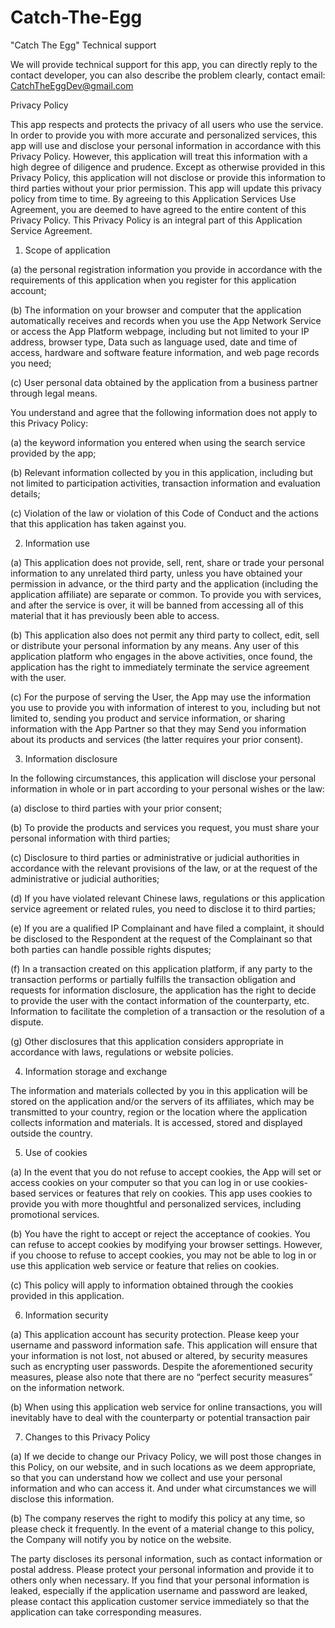 # Catch-The-Egg

"Catch The Egg" Technical support

We will provide technical support for this app, you can directly reply to the contact developer, you can also describe the problem clearly, contact email: CatchTheEggDev@gmail.com



Privacy Policy

This app respects and protects the privacy of all users who use the service. In order to provide you with more accurate and personalized services, this app will use and disclose your personal information in accordance with this Privacy Policy. However, this application will treat this information with a high degree of diligence and prudence. Except as otherwise provided in this Privacy Policy, this application will not disclose or provide this information to third parties without your prior permission. This app will update this privacy policy from time to time. By agreeing to this Application Services Use Agreement, you are deemed to have agreed to the entire content of this Privacy Policy. This Privacy Policy is an integral part of this Application Service Agreement.

1. Scope of application

(a) the personal registration information you provide in accordance with the requirements of this application when you register for this application account;

(b) The information on your browser and computer that the application automatically receives and records when you use the App Network Service or access the App Platform webpage, including but not limited to your IP address, browser type, Data such as language used, date and time of access, hardware and software feature information, and web page records you need;

(c) User personal data obtained by the application from a business partner through legal means.

You understand and agree that the following information does not apply to this Privacy Policy:

(a) the keyword information you entered when using the search service provided by the app;

(b) Relevant information collected by you in this application, including but not limited to participation activities, transaction information and evaluation details;

(c) Violation of the law or violation of this Code of Conduct and the actions that this application has taken against you.

2. Information use

(a) This application does not provide, sell, rent, share or trade your personal information to any unrelated third party, unless you have obtained your permission in advance, or the third party and the application (including the application affiliate) are separate or common. To provide you with services, and after the service is over, it will be banned from accessing all of this material that it has previously been able to access.

(b) This application also does not permit any third party to collect, edit, sell or distribute your personal information by any means. Any user of this application platform who engages in the above activities, once found, the application has the right to immediately terminate the service agreement with the user.

(c) For the purpose of serving the User, the App may use the information you use to provide you with information of interest to you, including but not limited to, sending you product and service information, or sharing information with the App Partner so that they may Send you information about its products and services (the latter requires your prior consent).

3. Information disclosure

In the following circumstances, this application will disclose your personal information in whole or in part according to your personal wishes or the law:

(a) disclose to third parties with your prior consent;

(b) To provide the products and services you request, you must share your personal information with third parties;

(c) Disclosure to third parties or administrative or judicial authorities in accordance with the relevant provisions of the law, or at the request of the administrative or judicial authorities;

(d) If you have violated relevant Chinese laws, regulations or this application service agreement or related rules, you need to disclose it to third parties;

(e) If you are a qualified IP Complainant and have filed a complaint, it should be disclosed to the Respondent at the request of the Complainant so that both parties can handle possible rights disputes;

(f) In a transaction created on this application platform, if any party to the transaction performs or partially fulfills the transaction obligation and requests for information disclosure, the application has the right to decide to provide the user with the contact information of the counterparty, etc. Information to facilitate the completion of a transaction or the resolution of a dispute.

(g) Other disclosures that this application considers appropriate in accordance with laws, regulations or website policies.

4. Information storage and exchange

The information and materials collected by you in this application will be stored on the application and/or the servers of its affiliates, which may be transmitted to your country, region or the location where the application collects information and materials. It is accessed, stored and displayed outside the country.

5. Use of cookies

(a) In the event that you do not refuse to accept cookies, the App will set or access cookies on your computer so that you can log in or use cookies-based services or features that rely on cookies. This app uses cookies to provide you with more thoughtful and personalized services, including promotional services.

(b) You have the right to accept or reject the acceptance of cookies. You can refuse to accept cookies by modifying your browser settings. However, if you choose to refuse to accept cookies, you may not be able to log in or use this application web service or feature that relies on cookies.

(c) This policy will apply to information obtained through the cookies provided in this application.

6. Information security

(a) This application account has security protection. Please keep your username and password information safe. This application will ensure that your information is not lost, not abused or altered, by security measures such as encrypting user passwords. Despite the aforementioned security measures, please also note that there are no “perfect security measures” on the information network.

(b) When using this application web service for online transactions, you will inevitably have to deal with the counterparty or potential transaction pair

7. Changes to this Privacy Policy

(a) If we decide to change our Privacy Policy, we will post those changes in this Policy, on our website, and in such locations as we deem appropriate, so that you can understand how we collect and use your personal information and who can access it. And under what circumstances we will disclose this information.

(b) The company reserves the right to modify this policy at any time, so please check it frequently. In the event of a material change to this policy, the Company will notify you by notice on the website.

The party discloses its personal information, such as contact information or postal address. Please protect your personal information and provide it to others only when necessary. If you find that your personal information is leaked, especially if the application username and password are leaked, please contact this application customer service immediately so that the application can take corresponding measures.
